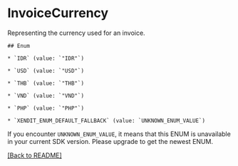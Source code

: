 # InvoiceCurrency
Representing the currency used for an invoice.

    ## Enum
    
    * `IDR` (value: `"IDR"`)
    
    * `USD` (value: `"USD"`)
    
    * `THB` (value: `"THB"`)
    
    * `VND` (value: `"VND"`)
    
    * `PHP` (value: `"PHP"`)
    
    * `XENDIT_ENUM_DEFAULT_FALLBACK` (value: `UNKNOWN_ENUM_VALUE`)

If you encounter `UNKNOWN_ENUM_VALUE`, it means that this ENUM is unavailable in your current SDK version. Please upgrade to get the newest ENUM.

[[Back to README]](../../README.md)


